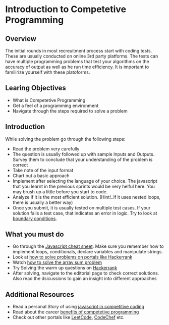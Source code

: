 # Introduction to Competetive Programming

## Overview

The initial rounds in most recreuitment process start with coding tests. These are usually conducted on online 3rd party platforms. The tests can have multiple programming problems that test your algorithms on the accuracy of output as well as he run time efficiency. It is important to familirize yourself with these platoforms.

## Learing Objectives

- What is Competetive Programming
- Get a feel of a programming environment
- Navigate through the steps required to solve a problem

## Introduction

While solving the problem go through the following steps:

-   Read the problem very carefully
-   The question is usually followed up with sample Inputs and Outputs. Survey them to conclude that your understanding of the problem is correct
-   Take note of the input format
-   Chart out a basic approach
-   Implement after selecting the language of your choice. The javascript that you learnt in the previous sprints would be very helful here. You may brush up a little before you start to code.
-   Analyze if it is the most efficient solution. (Hint!..If it uses nested loops, there is usually a better way)
-   Once you submit, it is usually tested on multiple test cases. If your solution fails a test case, that indicates an error in logic. Try to look at [boundary conditions](https://www.google.com/search?q=boundary+conditions&ie=utf-8&oe=utf-8&aq=t).

## What you must do
- Go through the [Javascript cheat sheet](https://htmlcheatsheet.com/js/). Make sure you remember how to implement loops, conditionals, declare variables and manipulate strings.
- Look at [how to solve problems on portals like Hackerrank](https://www.youtube.com/watch?v=bGtTEL7XhQs)
- Watch [how to solve the array sum problem](https://www.youtube.com/watch?v=T2fur7dnA4s)
-   Try Solving the warm up questions on [Hackerrank](https://www.hackerrank.com/interview/interview-preparation-kit/warmup/challenges)
-   After solving, navigate to the editorial page to check correct solutions. Also read the dsicussions to gain an insight into different approaches

## Additional Resources

-   Read a personal Story of using [javascript in competitive coding](https://hackernoon.com/javascript-for-algorithms-competitive-programming-45cf723cd16f)
-  Read about the career [benefits of competetive programming](https://blog.edx.org/5-career-benefits-of-competitive-programming/)
- Check out other portals like [LeetCode](https://leetcode.com/problemset/all/), [CodeChef](https://www.codechef.com) etc.
